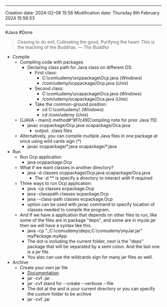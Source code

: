 
----
Creation date: 2024-02-08 15:56
Modification date: Thursday 8th February 2024 15:56:53

----

#Java 
#Done  

> Ceasing to do evil, Cultivating the good, Purifying the heart: This is the teaching of the Buddhas.
> — <cite>The Buddha</cite>
> 
- Compile
	- Compiling code with packages
		- Declaring class path for Java class on different OS:
			- First class:
				- C:\\com\\udemy\\ocppackage\Ocp.java (*Windows*)
				- \/com\/udemy\/ocppackage\/Ocp.java (*Unix*)
			- Second class: 
				- C:\\com\\udemy\\ocapackage\Oca.java (*Windows*)
				- \/com\/udemy\/ocapackage\/Oca.java (*Unix*)
			- Take the common-ground position:
				- cd C:\\com\\udemy\\ (*Windows*)
				- cd  \/com\/udemy (*Unix*)
	- [[JAVA - main() method#^8f7c49|Compiling note for prior Java 11]]
		- javac ocppackage/Ocp.java ocapackage/Oca.java
			- output: .class files
	- Alternatively, you can compile multiple Java files in one package at once using wild cards sign (*\**)
		- javac ocppackage/\*.java ocapackage/\*.java
- Run
	- Run Ocp application
		- java ocppackage.Ocp
	- What if we want classes in another directory?
		- java -d classes ocppackage/Ocp.java ocapackage/Oca.java
			- The -d **<directory> is specify a directory to interact with if required
	- Three ways to run Ocp application:
		- java -cp classes ecpackage.Ocp
		- java -classpath classes ecpackage.Ocp
		- java --class-path classes ecpackage.Ocp
		- <classpath>  option can be used with javac command to specify location of classes needed to compile the program.
	- And If we have a application that depends on other files to run, like some of the files are in package "deps", and some are in myJar.jar then we will have a syntax like this.
		- java -cp ".;C:\comudemy\deps;C:\comudemy\myJar.jar" myPackage.myApp
		- The dot is including the current folder, next is the "deps" package that will be separated by a semi colon. And the last one is a jar file.
		- You also can use the wildcards sign for many jar files as well.
- Archive
	-  Create your own jar file
		- [Documentation](https://docs.oracle.com/javase/tutorial/deployment/jar/view.html).
		- jar -cvf <yourNewJarFileName>.jar .
		- jar -cvf stand for --create --verbose --file 
		- The dot at the and is your current directory or you can specify the custom folder to be archive
		- jar -cvf <yourNewJarFileName>.jar  <yourCustomFolderToBeArchive> 